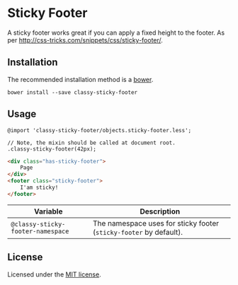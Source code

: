 # Sticky Footer

A sticky footer works great if you can apply a fixed height to the footer. As
per http://css-tricks.com/snippets/css/sticky-footer/.

## Installation

The recommended installation method is a [bower](http://bower.io).

```shell
bower install --save classy-sticky-footer
```

## Usage

```less
@import 'classy-sticky-footer/objects.sticky-footer.less';

// Note, the mixin should be called at document root.
.classy-sticky-footer(42px);
```

```html
<div class="has-sticky-footer">
    Page
</div>
<footer class="sticky-footer">
    I'am sticky!
</footer>
```

Variable | Description
---|---
`@classy-sticky-footer-namespace` | The namespace uses for sticky footer (`sticky-footer` by default).

## License

Licensed under the [MIT license](http://mit-license.org/vitalk).
